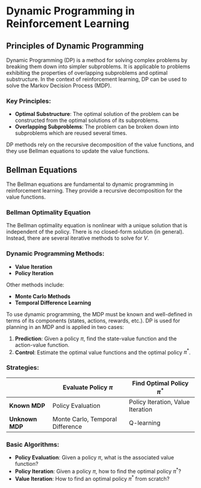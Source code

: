 # Dynamic Programming in Reinforcement Learning

## Principles of Dynamic Programming

Dynamic Programming (DP) is a method for solving complex problems by breaking them down into simpler subproblems. It is applicable to problems exhibiting the properties of overlapping subproblems and optimal substructure. In the context of reinforcement learning, DP can be used to solve the Markov Decision Process (MDP).

### Key Principles:
- **Optimal Substructure**: The optimal solution of the problem can be constructed from the optimal solutions of its subproblems.
- **Overlapping Subproblems**: The problem can be broken down into subproblems which are reused several times.

DP methods rely on the recursive decomposition of the value functions, and they use Bellman equations to update the value functions.

## Bellman Equations

The Bellman equations are fundamental to dynamic programming in reinforcement learning. They provide a recursive decomposition for the value functions.

### Bellman Optimality Equation

The Bellman optimality equation is nonlinear with a unique solution that is independent of the policy. There is no closed-form solution (in general). Instead, there are several iterative methods to solve for $V$.

### Dynamic Programming Methods:
- **Value Iteration**
- **Policy Iteration**

Other methods include:
- **Monte Carlo Methods**
- **Temporal Difference Learning**

To use dynamic programming, the MDP must be known and well-defined in terms of its components (states, actions, rewards, etc.). DP is used for planning in an MDP and is applied in two cases:
1. **Prediction**: Given a policy $\pi$, find the state-value function and the action-value function.
2. **Control**: Estimate the optimal value functions and the optimal policy $\pi^*$.

### Strategies:

|                  | Evaluate Policy $\pi$     | Find Optimal Policy $\pi^*$  |
|------------------|-------------------------------|----------------------------------|
| **Known MDP**    | Policy Evaluation             | Policy Iteration, Value Iteration|
| **Unknown MDP**  | Monte Carlo, Temporal Difference | Q-learning                     |

### Basic Algorithms:

- **Policy Evaluation**: Given a policy $\pi$, what is the associated value function?
- **Policy Iteration**: Given a policy $\pi$, how to find the optimal policy $\pi^*$?
- **Value Iteration**: How to find an optimal policy $\pi^*$ from scratch?
